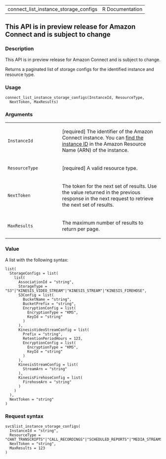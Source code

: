 <table style="width: 100%;">
<tbody>
<tr class="odd">
<td>connect_list_instance_storage_configs</td>
<td style="text-align: right;">R Documentation</td>
</tr>
</tbody>
</table>

## This API is in preview release for Amazon Connect and is subject to change

### Description

This API is in preview release for Amazon Connect and is subject to
change.

Returns a paginated list of storage configs for the identified instance
and resource type.

### Usage

    connect_list_instance_storage_configs(InstanceId, ResourceType,
      NextToken, MaxResults)

### Arguments

<table>
<colgroup>
<col style="width: 35%" />
<col style="width: 65%" />
</colgroup>
<tbody>
<tr class="odd">
<td><code
id="connect_list_instance_storage_configs_:_InstanceId">InstanceId</code></td>
<td><p>[required] The identifier of the Amazon Connect instance. You can
<a
href="https://docs.aws.amazon.com/connect/latest/adminguide/find-instance-arn.html">find
the instance ID</a> in the Amazon Resource Name (ARN) of the
instance.</p></td>
</tr>
<tr class="even">
<td><code
id="connect_list_instance_storage_configs_:_ResourceType">ResourceType</code></td>
<td><p>[required] A valid resource type.</p></td>
</tr>
<tr class="odd">
<td><code
id="connect_list_instance_storage_configs_:_NextToken">NextToken</code></td>
<td><p>The token for the next set of results. Use the value returned in
the previous response in the next request to retrieve the next set of
results.</p></td>
</tr>
<tr class="even">
<td><code
id="connect_list_instance_storage_configs_:_MaxResults">MaxResults</code></td>
<td><p>The maximum number of results to return per page.</p></td>
</tr>
</tbody>
</table>

### Value

A list with the following syntax:

    list(
      StorageConfigs = list(
        list(
          AssociationId = "string",
          StorageType = "S3"|"KINESIS_VIDEO_STREAM"|"KINESIS_STREAM"|"KINESIS_FIREHOSE",
          S3Config = list(
            BucketName = "string",
            BucketPrefix = "string",
            EncryptionConfig = list(
              EncryptionType = "KMS",
              KeyId = "string"
            )
          ),
          KinesisVideoStreamConfig = list(
            Prefix = "string",
            RetentionPeriodHours = 123,
            EncryptionConfig = list(
              EncryptionType = "KMS",
              KeyId = "string"
            )
          ),
          KinesisStreamConfig = list(
            StreamArn = "string"
          ),
          KinesisFirehoseConfig = list(
            FirehoseArn = "string"
          )
        )
      ),
      NextToken = "string"
    )

### Request syntax

    svc$list_instance_storage_configs(
      InstanceId = "string",
      ResourceType = "CHAT_TRANSCRIPTS"|"CALL_RECORDINGS"|"SCHEDULED_REPORTS"|"MEDIA_STREAMS"|"CONTACT_TRACE_RECORDS"|"AGENT_EVENTS"|"REAL_TIME_CONTACT_ANALYSIS_SEGMENTS"|"ATTACHMENTS"|"CONTACT_EVALUATIONS",
      NextToken = "string",
      MaxResults = 123
    )
